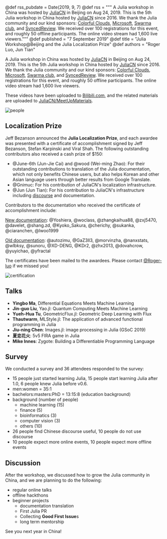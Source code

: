 @def rss_pubdate = Date(2019, 9, 7)
@def rss = """ A Julia workshop in China was hosted by [JuliaCN](https://github.com/JuliaCN) in Beijing on Aug 24, 2019. This is the 5th Julia workshop in China hosted by [JuliaCN](https://github.com/JuliaCN) since 2016. We thank the Julia community and our kind sponsors: [Colorful Clouds](https://caiyunapp.com/), [Microsoft](https://microsoft.com/), [Swarma club](https://swarma.org), and [SyncedReview](https://syncedreview.com/). We received over 100 registrations for this event, and roughly 50 offline participants. The online video stream had 1,600 live viewers."""
@def published = "7 September 2019"
@def title = "Julia Workshop@Beijing and the Julia Localization Prize"
@def authors = "Roger Luo, Jun Tian"  

A Julia workshop in China was hosted by [JuliaCN](https://github.com/JuliaCN) in Beijing on Aug 24, 2019.
This is the 5th Julia workshop in China hosted by [JuliaCN](https://github.com/JuliaCN) since 2016. We thank the Julia community and
our kind sponsors: [Colorful Clouds](https://caiyunapp.com/), [Microsoft](https://microsoft.com/),
[Swarma club](https://swarma.org), and [SyncedReview](https://syncedreview.com/). We received over 100 registrations
for this event, and roughly 50 offline participants. The online video stream had 1,600 live viewers.

These videos have been uploaded to [Bilibili.com](https://www.bilibili.com/video/av65371788), and the related materials
are uploaded to [JuliaCN/MeetUpMaterials](https://github.com/JuliaCN/MeetUpMaterials).

![people](/assets/images/blog/2019-08-31-julia-beijing-2019/people.jpg)

## Localization Prize

Jeff Bezanson announced the **Julia Localization Prize**, and each awardee was presented with a certificate of accomplishment signed by Jeff Bezanson, Stefan Karpinski and Viral Shah. The following outstanding contributors also received a cash prize of \$150:

- @June-6th (Jun-Jie Cai) and @wood (Wei-ming Zhao): For their outstanding contributions to translation of the Julia documentation, which not only benefits Chinese users, but also helps Korean and other Asian language users through better results from Google Translate.
- @Gnimuc: For his contribution of JuliaCN's localization infrastructure.
- @Jun (Jun Tian): For his contribution to JuliaCN's infrastructure including [discourse](https://discourse.juliacn.com) and documentation.

Contributors to the documentation who received the certificate of accomplishment include:

[New documentation](https://docs.juliacn.com/):
@Yoshiera, @woclass, @zhangkaihua88, @zxj5470, @davelet, @shang.zd, @Kyoko_Sakura, @cherichy, @sukanka,
@ciaranchen, @lwoo1999

[Old documentation](https://github.com/JuliaCN/julia_zh_cn):
@autozimu, @GaZ3ll3, @morvinzha, @nanxstats, @wlbksy, @sunoru, @XD-DENG,
@KDr2, @zhx2013, @dovahcrow, @yuyichao, @yfractal

The certificates have been mailed to the awardees. Please contact [@Roger-luo](mailto:rogerluo.rl18@gmail.com) if we missed you!

![certification](/assets/images/blog/2019-08-31-julia-beijing-2019/certification.jpeg)

## Talks

- **Yingbo Ma**, Differential Equations Meets Machine Learning
- **Jin-guo Liu**, Yao.jl: Quantum Computing Meets Machine Learning
- **Yueh-Hua Tu**, GeometricFlux.jl: Geometric Deep Learning with Flux
- **Thautwarm**, MLStyle.jl: The application of advanced functional programming in Julia
- **Jiu-ning Chen**: Images.jl: image processing in Julia (GSoC 2019)
- **夏恋花火**: 5v5 FIRA game in Julia
- **Mike Innes**: Zygote: Building a Differentiable Programming Language

## Survey

We conducted a survey and 36 attendees responded to the survey:

- 15 people just started learning Julia, 15 people start learning Julia after 1.0, 6 people knew Julia before v0.6.
- men:women = 35:1
- bachelors:masters:PhD = 13:15:8 (education background)
- background (number of people)
  - machine learning (15)
  - finance (5)
  - bioinformatics (3)
  - computer vision (3)
  - others (10)
- 26 people find Chinese discourse useful, 10 people do not use discourse
- 10 people expect more online events, 10 people expect more offline events

## Discussion

After the workshop, we discussed how to grow the Julia community in China, and we are planning to do the following:

- regular online talks
- offline hackthons
- beginner projects
  - documentation translation
  - First Julia PR
  - Collecting **Good First Issue**s
  - long term mentorship

See you next year in China!
